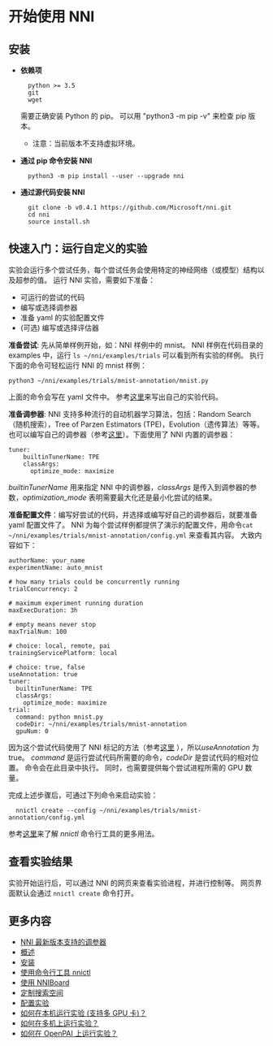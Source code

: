 # **开始使用 NNI**

## **安装**

* **依赖项**
    
        python >= 3.5
        git
        wget
        
    
    需要正确安装 Python 的 pip。 可以用 "python3 -m pip -v" 来检查 pip 版本。
    
    * 注意：当前版本不支持虚拟环境。

* **通过 pip 命令安装 NNI**
    
        python3 -m pip install --user --upgrade nni
        

* **通过源代码安装 NNI**
    
        git clone -b v0.4.1 https://github.com/Microsoft/nni.git
        cd nni
        source install.sh
        

## **快速入门：运行自定义的实验**

实验会运行多个尝试任务，每个尝试任务会使用特定的神经网络（或模型）结构以及超参的值。 运行 NNI 实验，需要如下准备：

* 可运行的尝试的代码
* 编写或选择调参器
* 准备 yaml 的实验配置文件
* (可选) 编写或选择评估器

**准备尝试**: 先从简单样例开始，如：NNI 样例中的 mnist。 NNI 样例在代码目录的 examples 中，运行 `ls ~/nni/examples/trials` 可以看到所有实验的样例。 执行下面的命令可轻松运行 NNI 的 mnist 样例：

    python3 ~/nni/examples/trials/mnist-annotation/mnist.py

上面的命令会写在 yaml 文件中。 参考[这里](howto_1_WriteTrial.md)来写出自己的实验代码。

**准备调参器**: NNI 支持多种流行的自动机器学习算法，包括：Random Search（随机搜索），Tree of Parzen Estimators (TPE)，Evolution（遗传算法）等等。 也可以编写自己的调参器（参考[这里](howto_2_CustomizedTuner.md)）。下面使用了 NNI 内置的调参器：

    tuner:
        builtinTunerName: TPE
        classArgs:
          optimize_mode: maximize

*builtinTunerName* 用来指定 NNI 中的调参器，*classArgs* 是传入到调参器的参数，*optimization_mode* 表明需要最大化还是最小化尝试的结果。

**准备配置文件**：编写好尝试的代码，并选择或编写好自己的调参器后，就要准备 yaml 配置文件了。 NNI 为每个尝试样例都提供了演示的配置文件，用命令`cat ~/nni/examples/trials/mnist-annotation/config.yml` 来查看其内容。 大致内容如下：

    authorName: your_name
    experimentName: auto_mnist
    
    # how many trials could be concurrently running
    trialConcurrency: 2
    
    # maximum experiment running duration
    maxExecDuration: 3h
    
    # empty means never stop
    maxTrialNum: 100
    
    # choice: local, remote, pai
    trainingServicePlatform: local
    
    # choice: true, false  
    useAnnotation: true
    tuner:
      builtinTunerName: TPE
      classArgs:
        optimize_mode: maximize
    trial:
      command: python mnist.py
      codeDir: ~/nni/examples/trials/mnist-annotation
      gpuNum: 0
    

因为这个尝试代码使用了 NNI 标记的方法（参考[这里](../tools/annotation/README.md) ），所以*useAnnotation* 为 true。 *command* 是运行尝试代码所需要的命令，*codeDir* 是尝试代码的相对位置。 命令会在此目录中执行。 同时，也需要提供每个尝试进程所需的 GPU 数量。

完成上述步骤后，可通过下列命令来启动实验：

      nnictl create --config ~/nni/examples/trials/mnist-annotation/config.yml
    

参考[这里](NNICTLDOC.md)来了解 *nnictl* 命令行工具的更多用法。

## 查看实验结果

实验开始运行后，可以通过 NNI 的网页来查看实验进程，并进行控制等。 网页界面默认会通过 `nnictl create` 命令打开。

## 更多内容

* [NNI 最新版本支持的调参器](./HowToChooseTuner.md)
* [概述](Overview.md)
* [安装](Installation.md)
* [使用命令行工具 nnictl](NNICTLDOC.md)
* [使用 NNIBoard](WebUI.md)
* [定制搜索空间](SearchSpaceSpec.md)
* [配置实验](ExperimentConfig.md)
* [如何在本机运行实验 (支持多 GPU 卡)？](tutorial_1_CR_exp_local_api.md)
* [如何在多机上运行实验？](tutorial_2_RemoteMachineMode.md)
* [如何在 OpenPAI 上运行实验？](PAIMode.md)